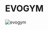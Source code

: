# EVOGYM

![evogym](https://user-images.githubusercontent.com/106694506/210263426-b143b62b-ab9e-4229-b98b-e08cb14ee33f.jpg)
